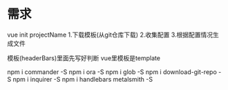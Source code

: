 # 需求
vue init projectName
1.下载模板(从git仓库下载)
2.收集配置
3.根据配置情况生成文件

模板(headerBars)里面先写好判断 vue里模板是template

npm i commander -S
npm i ora -S
npm i glob -S
npm i download-git-repo -S
npm i inquirer -S
npm i handlebars metalsmith -S